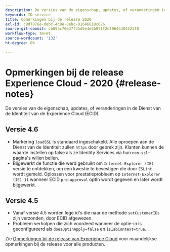 ```yaml
---
description: De versies van de eigenschap, updates, of veranderingen in de Dienst van de Identiteit van de Experience Cloud.
keywords: ID-service
title: Opmerkingen bij de release 2020
exl-id: c9d7876e-debc-4c8e-8ebc-91646610c876
source-git-commit: cb89ac70e37f35d5e4e2b971f2df9645304522f8
workflow-type: tm+mt
source-wordcount: '132'
ht-degree: 0%

---
```


# Opmerkingen bij de release Experience Cloud - 2020 {#release-notes}

De versies van de eigenschap, updates, of veranderingen in de Dienst van de Identiteit van de Experience Cloud (ECID).

## Versie 4.6

* Markering `loadSSL` is standaard ingeschakeld. Alle oproepen aan de Dienst van de Identiteit zullen `https` door gebrek zijn.  Klanten kunnen de waarde instellen op false als ze Identity Services via hun `non-ssl`-pagina&#39;s willen bellen.
* Bijgewerkt de functie die werd gebruikt om `Internet-Explorer (IE)` versie te ontdekken, om een kwestie te bevestigen die door `ESLint` wordt gemeld.
Oplossen voor prestatieprobleem op `Internet-Explorer (IE) 11` wanneer ECID `pre-approval` optIn wordt gegeven en later wordt bijgewerkt.

## Versie 4.5

* Vanaf versie 4.5 worden lege id&#39;s die naar de methode `setCustomerIDs` zijn verzonden, door ECID afgewezen.
* Probleem verholpen die zich voordeed wanneer de optie-in is geconfigureerd als `doesOptInApply=false` en `isIabContext=true`.

Zie [Opmerkingen bij de release van Experience Cloud](https://experienceleague.adobe.com/docs/release-notes/experience-cloud/current.html) voor maandelijkse opmerkingen bij de release voor alle producten.
